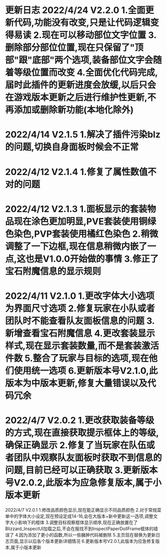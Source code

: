 更新日志
2022/4/24  V2.2.0
1.全面更新代码,功能没有改变,只是让代码逻辑变得易读
2.现在可以移动部位文字位置
3.删除部分部位位置,现在只保留了"顶部"跟"底部"两个选项,装备部位文字会随着等级位置而改变
4.全面优化代码完成,届时此插件的更新进度会放缓,以后只会在游戏版本更新之后进行维护性更新,不再添加或删除新功能(本地化除外)
=================================================================
2022/4/14  V2.1.5
1.解决了插件污染blz的问题,切换自身面板时候会不正常
=================================================================
2022/4/12  V2.1.4
1.修复了属性数值不对的问题
=================================================================
2022/4/12  V2.1.3
1.面板显示的套装物品现在涂色更加明显,PVE套装使用铜绿色染色,PVP套装使用橘红色染色
2.稍微调整了一下边框,现在信息稍微内嵌了一点,这也是V1.0.0开始做的事情
3.修正了宝石附魔信息的显示规则
=================================================================
2022/4/11  V2.1.0
1.更改字体大小选项为界面尺寸选项
2.修复玩家在小队或者团队时不能查看队友面板信息的问题
3.新增查看宝石附魔信息
4.更改套装显示样式,现在显示套装数量,而不是套装激活件数
5.整合了玩家与目标的选项,现在他们使用统一选项
6.更新版本号V2.1.0,此版本为中版本更新,修复大量错误以及代码冗余
=================================================================
2022/4/7  V2.0.2
1.更改获取装备等级的方式,现在直接获取提示框体上的等级,确保正确显示
2.修复了当玩家在队伍或者团队中观察队友面板时获取不到信息的问题,目前已经可以正确获取
3.更新版本号V2.0.2,此版本为应急修复版本,属于小版本更新
=================================================================
2022/4/7  V2.0.1
1.修改品质颜色显示,现在能正确显示不同品质颜色
2.对于常规菜单中的字体大小设定,现在预设定成14-16,会在大版本+新中更新这一选项,调整文字大小影响下的框体
3.调整目标观察框体显示顺序,现在正确放置在了Blizzard_InspectUI加载之后,不会在报找不到InspectPaperDollFrame框体的错误了
4.因为添加了更小的函数,所以一些臃肿代码被删除
5.主页现在替换为更新日志页面,显示以后各个版本更新详细情况
6.更新版本号V2.0.1,此版本为应急修复版本,属于小版本更新